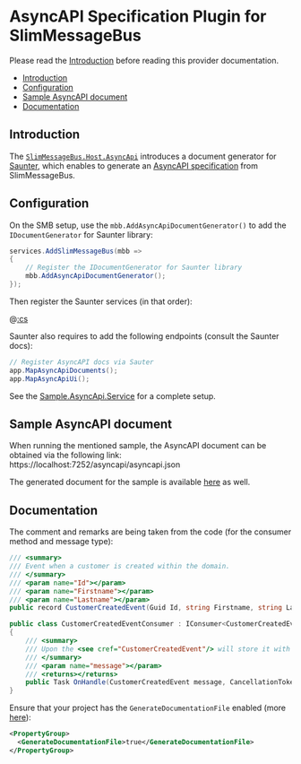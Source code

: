 # AsyncAPI Specification Plugin for SlimMessageBus <!-- omit in toc -->

Please read the [Introduction](intro.md) before reading this provider documentation.

- [Introduction](#introduction)
- [Configuration](#configuration)
- [Sample AsyncAPI document](#sample-asyncapi-document)
- [Documentation](#documentation)

## Introduction

The [`SlimMessageBus.Host.AsyncApi`](https://www.nuget.org/packages/SlimMessageBus.Host.AsyncApi) introduces a document generator for [Saunter](https://github.com/tehmantra/saunter), which enables to generate an [AsyncAPI specification](https://www.asyncapi.com/) from SlimMessageBus.

## Configuration

On the SMB setup, use the `mbb.AddAsyncApiDocumentGenerator()` to add the `IDocumentGenerator` for Saunter library:

```cs
services.AddSlimMessageBus(mbb =>
{
    // Register the IDocumentGenerator for Saunter library
    mbb.AddAsyncApiDocumentGenerator();
});
```

Then register the Saunter services (in that order):

@[:cs](../src/Samples/Sample.AsyncApi.Service/Program.cs,ExampleStartup2)

Saunter also requires to add the following endpoints (consult the Saunter docs):

```cs
// Register AsyncAPI docs via Sauter
app.MapAsyncApiDocuments();
app.MapAsyncApiUi();
```

See the [Sample.AsyncApi.Service](../src/Samples/Sample.AsyncApi.Service/) for a complete setup.

## Sample AsyncAPI document

When running the mentioned sample, the AsyncAPI document can be obtained via the following link:
https://localhost:7252/asyncapi/asyncapi.json

The generated document for the sample is available [here](../src/Samples/Sample.AsyncApi.Service/asyncapi.json) as well.

## Documentation

The comment and remarks are being taken from the code (for the consumer method and message type):

```cs
/// <summary>
/// Event when a customer is created within the domain.
/// </summary>
/// <param name="Id"></param>
/// <param name="Firstname"></param>
/// <param name="Lastname"></param>
public record CustomerCreatedEvent(Guid Id, string Firstname, string Lastname) : CustomerEvent(Id);

public class CustomerCreatedEventConsumer : IConsumer<CustomerCreatedEvent>
{
    /// <summary>
    /// Upon the <see cref="CustomerCreatedEvent"/> will store it with the database.
    /// </summary>
    /// <param name="message"></param>
    /// <returns></returns>
    public Task OnHandle(CustomerCreatedEvent message, CancellationToken cancellationToken) { }
}
```

Ensure that your project has the `GenerateDocumentationFile` enabled (more [here](https://learn.microsoft.com/en-us/aspnet/core/tutorials/getting-started-with-swashbuckle?view=aspnetcore-7.0&tabs=visual-studio#xml-comments)):

```xml
<PropertyGroup>
  <GenerateDocumentationFile>true</GenerateDocumentationFile>
</PropertyGroup>
```
